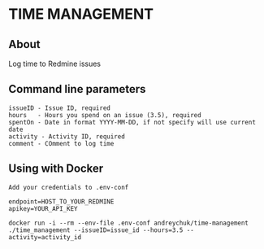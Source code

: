 # TIME MANAGEMENT

> 

## About
Log time to Redmine issues

## Command line parameters

    issueID - Issue ID, required
    hours   - Hours you spend on an issue (3.5), required
    spentOn - Date in format YYYY-MM-DD, if not specify will use current date
    activity - Activity ID, required
    comment - COmment to log time

## Using with Docker

    Add your credentials to .env-conf

    endpoint=HOST_TO_YOUR_REDMINE
    apikey=YOUR_API_KEY

    docker run -i --rm --env-file .env-conf andreychuk/time-management ./time_management --issueID=issue_id --hours=3.5 --activity=activity_id

